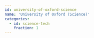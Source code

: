 ```yaml
---
id: university-of-oxford-science
name: 'University of Oxford (Science)'
categories:
  - id: science-tech
    fraction: 1
---
```

